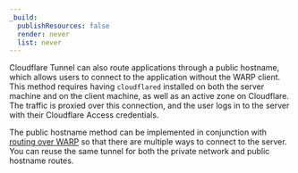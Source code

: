 ```yaml
---
_build:
  publishResources: false
  render: never
  list: never
---
```


Cloudflare Tunnel can also route applications through a public hostname, which allows users to connect to the application without the WARP client. This method requires having `cloudflared` installed on both the server machine and on the client machine, as well as an active zone on Cloudflare. The traffic is proxied over this connection, and the user logs in to the server with their Cloudflare Access credentials.

The public hostname method can be implemented in conjunction with [routing over WARP](/cloudflare-one/connections/connect-networks/use-cases/ssh/#connect-to-ssh-server-with-warp-to-tunnel) so that there are multiple ways to connect to the server. You can reuse the same tunnel for both the private network and public hostname routes.
